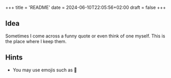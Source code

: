 +++
title = 'README'
date = 2024-06-10T22:05:56+02:00
draft = false
+++

## Idea

Sometimes I come across a funny quote or even think of one myself. This is the place where I keep them.

## Hints

* You may use emojis such as :whale:
